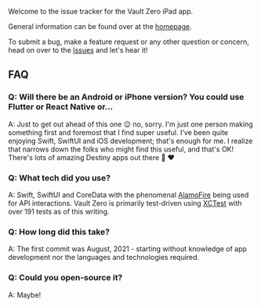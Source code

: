 Welcome to the issue tracker for the Vault Zero iPad app.

General information can be found over at the [homepage](https://www.vaultzero.app/).

To submit a bug, make a feature request or any other question or concern, head on over to the [Issues](https://github.com/rslifka/vault-zero/issues) and let's hear it!

## FAQ

### Q: Will there be an Android or iPhone version? You could use Flutter or React Native or...

A: Just to get out ahead of this one 😉 no, sorry. I'm just one person making something first and foremost that I find super useful. I've been quite enjoying Swift, SwiftUI and iOS development; that's enough for me. I realize that narrows down the folks who might find this useful, and that's OK! There's lots of amazing Destiny apps out there 🎉 ❤️

### Q: What tech did you use?

A: Swift, SwiftUI and CoreData with the phenomenal [AlamoFire](https://github.com/Alamofire/Alamofire) being used for API interactions. Vault Zero is primarily test-driven using [XCTest](https://github.com/apple/swift-corelibs-xctest) with over 191 tests as of this writing.

### Q: How long did this take?

A: The first commit was August, 2021 - starting without knowledge of app development nor the languages and technologies required.

### Q: Could you open-source it?

A: Maybe!
